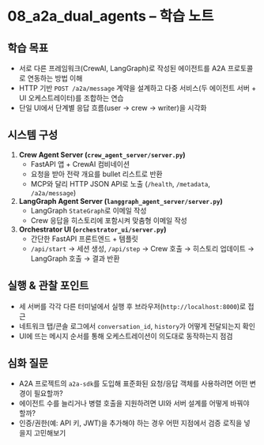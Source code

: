# 08_a2a_dual_agents – 학습 노트

## 학습 목표
- 서로 다른 프레임워크(CrewAI, LangGraph)로 작성된 에이전트를 A2A 프로토콜로 연동하는 방법 이해
- HTTP 기반 `POST /a2a/message` 계약을 설계하고 다중 서비스(두 에이전트 서버 + UI 오케스트레이터)를 조합하는 연습
- 단일 UI에서 단계별 응답 흐름(user → crew → writer)을 시각화

## 시스템 구성
1. **Crew Agent Server (`crew_agent_server/server.py`)**
   - FastAPI 앱 + CrewAI 컴비네이션
   - 요청을 받아 전략 개요를 bullet 리스트로 반환
   - MCP와 달리 HTTP JSON API로 노출 (`/health`, `/metadata`, `/a2a/message`)
2. **LangGraph Agent Server (`langgraph_agent_server/server.py`)**
   - LangGraph `StateGraph`로 이메일 작성
   - Crew 응답을 히스토리에 포함시켜 맞춤형 이메일 작성
3. **Orchestrator UI (`orchestrator_ui/server.py`)**
   - 간단한 FastAPI 프론트엔드 + 템플릿
   - `/api/start` → 세션 생성, `/api/step` → Crew 호출 → 히스토리 업데이트 → LangGraph 호출 → 결과 반환

## 실행 & 관찰 포인트
- 세 서버를 각각 다른 터미널에서 실행 후 브라우저(`http://localhost:8000`)로 접근
- 네트워크 탭/콘솔 로그에서 `conversation_id`, `history`가 어떻게 전달되는지 확인
- UI에 뜨는 메시지 순서를 통해 오케스트레이션이 의도대로 동작하는지 점검

## 심화 질문
- A2A 프로젝트의 `a2a-sdk`를 도입해 표준화된 요청/응답 객체를 사용하려면 어떤 변경이 필요할까?
- 에이전트 수를 늘리거나 병렬 호출을 지원하려면 UI와 서버 설계를 어떻게 바꿔야 할까?
- 인증/권한(예: API 키, JWT)을 추가해야 하는 경우 어떤 지점에서 검증 로직을 넣을지 고민해보기
